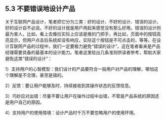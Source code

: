 ## 5.3 不要错误地设计产品

关于互联网产品设计，笔者把它分为三类：好的设计、不好的设计、错误的设计。好的设计自不必说。不好的设计就是用户用起来感觉没有那么好用。错误的设计则最为害人，比如，看上去像拉实际上应该是推的门把手，再比如，页面中的按钮高亮显示，但用户点击后系统却没有响应，实际这个按钮是不可点击的，等等。在设计互联网产品的过程中，我们一定要极力避免“错误的设计”，这在笔者看来是产品经理需要具备的最基本的设计能力。笔者这里给出几条准则供读者参考，帮助大家避免这类“错误的设计”：

1）支持用户的心智模型：我们设计的产品要符合一般用户对产品的理解，哪怕这个理解是不合理，甚至是错的。

2）反馈：要让用户能够及时、持续接收到其操作状态的反馈信息。

3）巧妙应对出错：尽量不要让用户在操作过程中出错，不管是产品系统的原因还是用户自己的原因。

4）支持用户的使用情境：设计产品时千万不要忽略用户的使用环境。
